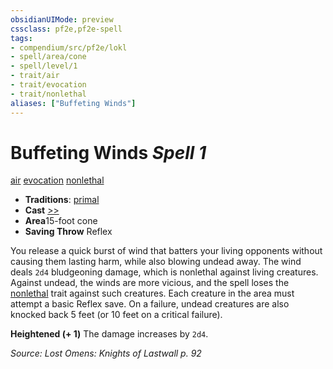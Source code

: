 ```yaml
---
obsidianUIMode: preview
cssclass: pf2e,pf2e-spell
tags:
- compendium/src/pf2e/lokl
- spell/area/cone
- spell/level/1
- trait/air
- trait/evocation
- trait/nonlethal
aliases: ["Buffeting Winds"]
---
```

# Buffeting Winds *Spell 1*   
[air](rules/traits/air.md "Air Energy & Element Trait")  [evocation](rules/traits/evocation.md "Evocation School Trait")  [nonlethal](rules/traits/nonlethal.md "Nonlethal Weapon Trait")  

- **Traditions**: [primal](rules/traits/primal.md "Primal Tradition Trait")
- **Cast** [>>](rules/core-rulebook/chapter-9-playing-the-game.md#Actions "Two-Action") 
- **Area**15-foot cone
- **Saving Throw** Reflex

You release a quick burst of wind that batters your living opponents without causing them lasting harm, while also blowing undead away. The wind deals `2d4` bludgeoning damage, which is nonlethal against living creatures. Against undead, the winds are more vicious, and the spell loses the [nonlethal](rules/traits/nonlethal.md "Nonlethal Weapon Trait") trait against such creatures. Each creature in the area must attempt a basic Reflex save. On a failure, undead creatures are also knocked back 5 feet (or 10 feet on a critical failure).

**Heightened (+ 1)** The damage increases by `2d4`.

*Source: Lost Omens: Knights of Lastwall p. 92*